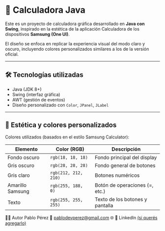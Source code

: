# 🧮 Calculadora Java 

Este es un proyecto de calculadora gráfica desarrollado en **Java con Swing**, inspirado en la estética de la aplicación Calculadora de los dispositivos **Samsung (One UI)**.

El diseño se enfoca en replicar la experiencia visual del modo claro y oscuro, incluyendo colores personalizados similares a los de la versión oficial.

---

## 🛠 Tecnologías utilizadas

- Java (JDK 8+)
- Swing (interfaz gráfica)
- AWT (gestión de eventos)
- Diseño personalizado con `Color`, `JPanel`, `JLabel`

---

## 🎨 Estética y colores personalizados

Colores utilizados (basados en el estilo Samsung Calculator):

| Elemento        | Color (RGB)       | Descripción                     |
|-----------------|------------------|---------------------------------|
| Fondo oscuro    | `rgb(18, 18, 18)` | Fondo principal del display     |
| Gris oscuro     | `rgb(28, 28, 28)` | Fondo general de botones        |
| Gris claro      | `rgb(212, 212, 210)` | Botones numéricos              |
| Amarillo Samsung| `rgb(255, 188, 0)` | Botón de operaciones (=, etc.) |
| Texto           | `rgb(255, 255, 255)` | Texto de los botones y pantalla|

👨‍💻 Autor
Pablo Pérez
📧 pablodevperez@gmail.com
🌐 
💼 LinkedIn [(si querés agregarlo)](https://www.linkedin.com/in/devpabloperez/)